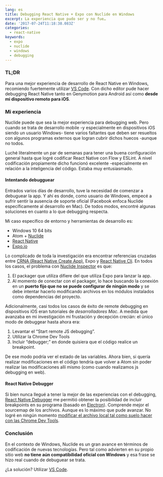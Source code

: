 ```yaml
---
lang: es
title: Debugging React Native + Expo con Nuclide en Windows
excerpt: La experiencia que pudo ser y no fue…
date: '2017-07-24T11:18:38.083Z'
categories:
  - react-native
keywords:
  - expo
  - nuclide
  - windows
  - debugging
---
```


### TL;DR

Para una mejor experiencia de desarrollo de React Native en Windows, recomiendo fuertemente utilizar [VS Code](https://code.visualstudio.com/). Con dicho editor pude hacer debugging React Native tanto en Genymotion para Android así como **desde mi dispositivo remoto para iOS**.

### Mi experiencia

Nuclide puede que sea la mejor experiencia para debugging web. Pero cuando se trata de desarrollo mobile -y especialmente en dispositivos iOS siendo un usuario Windows- tiene varios faltantes que deben ser resueltos con algunos programas externos que logran cubrir dichos huecos -aunque no todos.

Luché literalmente un par de semanas para tener una buena configuración general hasta que logré codificar React Native con Flow y ESLint. A nivel codificación propiamente dicho funcionó excelente -especialmente en relación a la inteligencia del código. Estaba muy entusiasmado.

#### Intentando debugguear

Entrados varios días de desarrollo, tuve la necesidad de comenzar a debuguear la app. Y ahí es donde, como usuario de Windows, empecé a sufrir sentir la ausencia de soporte oficial (Facebook enfoca Nuclide específicamente al desarrollo en Mac). De todos modos, encontré algunas soluciones en cuanto a lo que debugging respecta.

Mi caso específico de entorno y herramientas de desarrollo es:

*   Windows 10 64 bits
*   Atom + [Nuclide](https://nuclide.io/)
*   [React Native](https://facebook.github.io/react-native/)
*   [Expo.io](https://expo.io/)

Lo complicado de toda la investigación era encontrar referencias cruzadas entre [CRNA (React Native Create App)](https://github.com/react-community/create-react-native-app), Expo y [React Native Cli](https://www.npmjs.com/package/react-native-cli). En todos los casos, el problema con [Nuclide Inspector](https://nuclide.io/docs/platforms/react-native/#element-inspector) es que:

1.  El packager que utiliza difiere del que utiliza Expo para lanzar la app.
2.  Al momento de conectar con el packager, lo hace buscando la conexión en un **puerto fijo que no se puede configurar de ningún modo** y se debe intentar hacerlo modificando archivos en los módulos instalados como dependencias del proyecto.

Adicionalmente, casi todos los casos de éxito de remote debugging en dispositivos iOS eran tutoriales de _desarrolladores Mac_. A medida que avanzaba en mi investigación mi frustación y decepción crecián: el único modo de debuggear hasta ahora era:

1.  Levantar el “Start remote JS debugging”.
2.  Utilizar la Chrome Dev Tools
3.  Incluir “debugger;” en donde quisiera que el código realice un breakpoint.

De ese modo podría ver el estado de las variables. Ahora bien, si quería realizar modificaciones en el código tendría que volver a Atom sin poder realizar las modificaciones allí mismo (como cuando realizamos js debugging en web).

#### React Native Debugger

Si bien nunca llegué a tener la mejor de las experiencias con el debugging, [React Native Debugger](https://github.com/jhen0409/react-native-debugger) me permitió obtener la posibilidad de incluir breakpoints en su programa (basado en [Electron](https://electron.atom.io/)). Comprende mejor el sourcemap de los archivos. Aunque es lo máximo que pude avanzar. No logré en ningún momento [modificar el archivo local tal como suelo hacer con las Chrome Dev Tools](https://developers.google.com/web/updates/2015/05/local-modifications).

### Conclusión

En el contexto de Windows, Nuclide es un gran avance en términos de codificación de nuevas tecnologías. Pero tal como advierten en su propio sitio web **no tiene aún compatibilidad oficial con Windows** y esa frase se hizo real cuando de debuguear se trata.

¿La solución? Utilizar [VS Code](https://code.visualstudio.com/).
